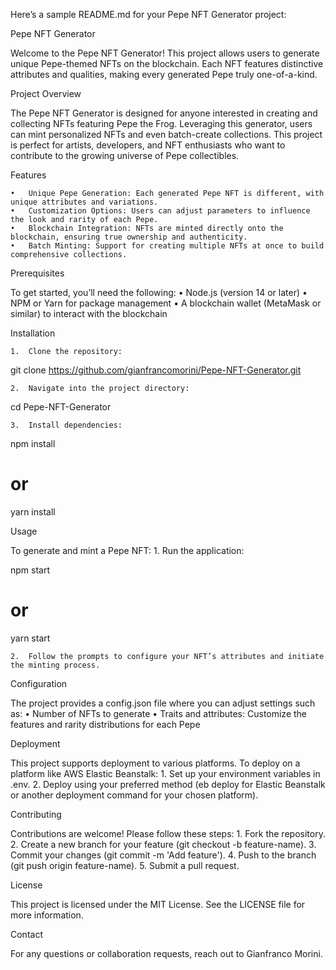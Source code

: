 Here’s a sample README.md for your Pepe NFT Generator project:

Pepe NFT Generator

Welcome to the Pepe NFT Generator! This project allows users to generate unique Pepe-themed NFTs on the blockchain. Each NFT features distinctive attributes and qualities, making every generated Pepe truly one-of-a-kind.

Project Overview

The Pepe NFT Generator is designed for anyone interested in creating and collecting NFTs featuring Pepe the Frog. Leveraging this generator, users can mint personalized NFTs and even batch-create collections. This project is perfect for artists, developers, and NFT enthusiasts who want to contribute to the growing universe of Pepe collectibles.

Features

	•	Unique Pepe Generation: Each generated Pepe NFT is different, with unique attributes and variations.
	•	Customization Options: Users can adjust parameters to influence the look and rarity of each Pepe.
	•	Blockchain Integration: NFTs are minted directly onto the blockchain, ensuring true ownership and authenticity.
	•	Batch Minting: Support for creating multiple NFTs at once to build comprehensive collections.

Prerequisites

To get started, you’ll need the following:
	•	Node.js (version 14 or later)
	•	NPM or Yarn for package management
	•	A blockchain wallet (MetaMask or similar) to interact with the blockchain

Installation

	1.	Clone the repository:

git clone https://github.com/gianfrancomorini/Pepe-NFT-Generator.git


	2.	Navigate into the project directory:

cd Pepe-NFT-Generator


	3.	Install dependencies:

npm install
# or
yarn install



Usage

To generate and mint a Pepe NFT:
	1.	Run the application:

npm start
# or
yarn start


	2.	Follow the prompts to configure your NFT’s attributes and initiate the minting process.

Configuration

The project provides a config.json file where you can adjust settings such as:
	•	Number of NFTs to generate
	•	Traits and attributes: Customize the features and rarity distributions for each Pepe

Deployment

This project supports deployment to various platforms. To deploy on a platform like AWS Elastic Beanstalk:
	1.	Set up your environment variables in .env.
	2.	Deploy using your preferred method (eb deploy for Elastic Beanstalk or another deployment command for your chosen platform).

Contributing

Contributions are welcome! Please follow these steps:
	1.	Fork the repository.
	2.	Create a new branch for your feature (git checkout -b feature-name).
	3.	Commit your changes (git commit -m 'Add feature').
	4.	Push to the branch (git push origin feature-name).
	5.	Submit a pull request.

License

This project is licensed under the MIT License. See the LICENSE file for more information.

Contact

For any questions or collaboration requests, reach out to Gianfranco Morini.
